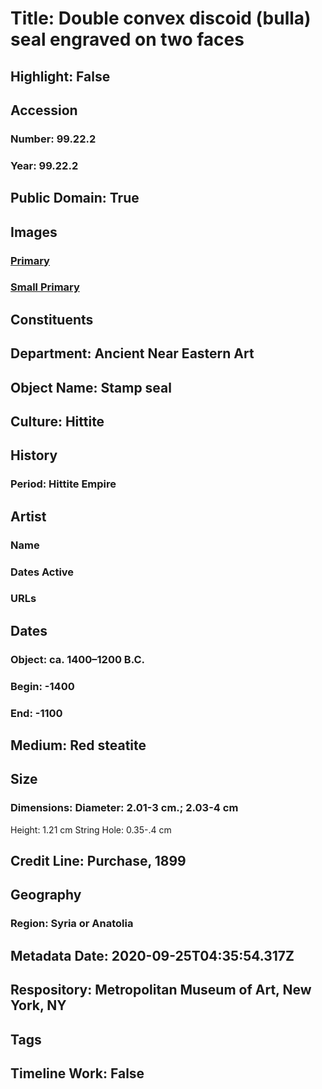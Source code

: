 # Title: Double convex discoid (bulla) seal engraved on two faces
## Highlight: False
## Accession
### Number: 99.22.2
### Year: 99.22.2
## Public Domain: True
## Images
### [Primary](https://images.metmuseum.org/CRDImages/an/original/ss99_22_2gp.jpg)
### [Small Primary](https://images.metmuseum.org/CRDImages/an/web-large/ss99_22_2gp.jpg)
## Constituents
## Department: Ancient Near Eastern Art
## Object Name: Stamp seal
## Culture: Hittite
## History
### Period: Hittite Empire
## Artist
### Name
### Dates Active
### URLs
## Dates
### Object: ca. 1400–1200 B.C.
### Begin: -1400
### End: -1100
## Medium: Red steatite
## Size
### Dimensions: Diameter: 2.01-3 cm.; 2.03-4 cm
Height: 1.21 cm
String Hole: 0.35-.4 cm
## Credit Line: Purchase, 1899
## Geography
### Region: Syria or Anatolia
## Metadata Date: 2020-09-25T04:35:54.317Z
## Respository: Metropolitan Museum of Art, New York, NY
## Tags
## Timeline Work: False